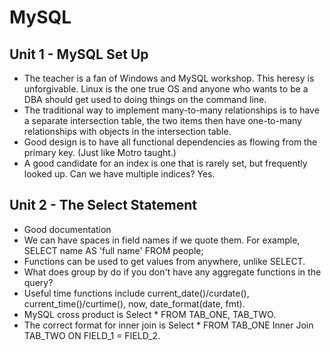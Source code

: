# MySQL

## Unit 1 - MySQL Set Up
* The teacher is a fan of Windows and MySQL workshop. This
  heresy is unforgivable. Linux is the one true OS and anyone
  who wants to be a DBA should get used to doing things on
  the command line.
* The traditional way to implement many-to-many relationships
  is to have a separate intersection table, the two items then
  have one-to-many relationships with objects in the intersection
  table.
* Good design is to have all functional dependencies as flowing
  from the primary key. (Just like Motro taught.)
* A good candidate for an index is one that is rarely set, but
  frequently looked up. Can we have multiple indices? Yes.

## Unit 2 - The Select Statement
* Good documentation 
* We can have spaces in field names if we quote them. For example,
  SELECT name AS 'full name' FROM people;
* Functions can be used to get values from anywhere, unlike SELECT.
* What does group by do if you don't have any aggregate functions
  in the query?
* Useful time functions include current_date()/curdate(),
  current_time()/curtime(), now, date_format(date, fmt).
* MySQL cross product is Select * FROM TAB_ONE, TAB_TWO.
* The correct format for inner join is
  Select * FROM TAB_ONE Inner Join TAB_TWO ON FIELD_1 = FIELD_2.
